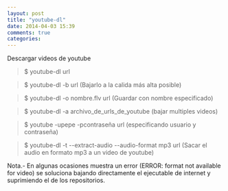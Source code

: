 ```yaml
---
layout: post
title: "youtube-dl"
date: 2014-04-03 15:39
comments: true
categories: 
---
```

Descargar videos de youtube

>$ youtube-dl url

>$ youtube-dl -b url (Bajarlo a la calida más alta posible)

>$ youtube-dl -o nombre.flv url  (Guardar con nombre especificado)

>$ youtube-dl -a archivo_de_urls_de_youtube (bajar multiples videos)

>$ youtube -upepe -pcontraseña url (especificando usuario y contraseña)

>$ youtube-dl -t --extract-audio --audio-format mp3 url (Sacar el audio en formato mp3 a un video de youtube)

Nota.- En algunas ocasiones muestra un error (ERROR: format not available for video) se soluciona bajando directamente el ejecutable de internet y suprimiendo el de los repositorios.

